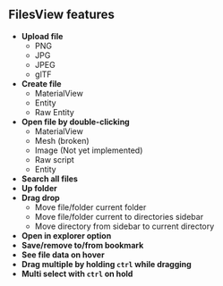 ## FilesView features

- **Upload file**
    - PNG
    - JPG
    - JPEG
    - glTF
- **Create file**
    - MaterialView
    - Entity
    - Raw Entity
- **Open file by double-clicking**
    - MaterialView
    - Mesh (broken)
    - Image (Not yet implemented)
    - Raw script
    - Entity
- **Search all files**
- **Up folder**
- **Drag drop**
    - Move file/folder current folder
    - Move file/folder current to directories sidebar
    - Move directory from sidebar to current directory
- **Open in explorer option**
- **Save/remove to/from bookmark**
- **See file data on hover**
- **Drag multiple by holding `ctrl` while dragging**
- **Multi select with `ctrl` on hold**